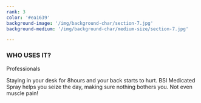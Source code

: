```yaml
---
rank: 3
color: '#ea1639'
background-image: '/img/background-char/section-7.jpg'
background-medium: '/img/background-char/medium-size/section-7.jpg'

---
```


<h3>WHO USES IT?</h3>
<span>Professionals</span>
<p> Staying in your desk for 8hours and your back starts to hurt. BSI Medicated Spray helps you seize the day, making sure nothing bothers you. Not even muscle pain!</p>
